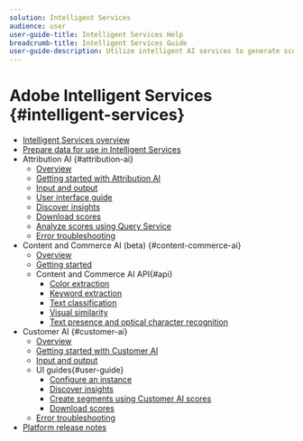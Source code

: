 ```yaml
---
solution: Intelligent Services
audience: user
user-guide-title: Intelligent Services Help
breadcrumb-title: Intelligent Services Guide
user-guide-description: Utilize intelligent AI services to generate scores, discover insights, and create segments from your marketing events data.
---
```


# Adobe Intelligent Services {#intelligent-services}

- [Intelligent Services overview](home.md)
- [Prepare data for use in Intelligent Services](data-preparation.md)
- Attribution AI {#attribution-ai}
  - [Overview](attribution-ai/overview.md)
  - [Getting started with Attribution AI](attribution-ai/getting-started.md)
  - [Input and output](attribution-ai/input-output.md)
  - [User interface guide](attribution-ai/user-guide.md)
  - [Discover insights](attribution-ai/discover-insights.md)
  - [Download scores](attribution-ai/download-scores.md)
  - [Analyze scores using Query Service](attribution-ai/aai-query-service.md)
  - [Error troubleshooting](attribution-ai/troubleshooting.md)
- Content and Commerce AI (beta) {#content-commerce-ai}
  - [Overview](content-commerce-ai/overview.md)
  - [Getting started](content-commerce-ai/getting-started.md)
  - Content and Commerce AI API{#api}
    - [Color extraction](content-commerce-ai/api/color-extraction.md)
    - [Keyword extraction](content-commerce-ai/api/keyword-extraction.md)
    - [Text classification](content-commerce-ai/api/text-classification.md)
    - [Visual similarity](content-commerce-ai/api/visual-similarity.md)
    - [Text presence and optical character recognition](content-commerce-ai/api/optical-character-recognition.md)
- Customer AI {#customer-ai}
  - [Overview](customer-ai/overview.md)
  - [Getting started with Customer AI](customer-ai/getting-started.md)
  - [Input and output](customer-ai/input-output.md)
  - UI guides{#user-guide}
    - [Configure an instance](customer-ai/user-guide/configure.md)
    - [Discover insights](customer-ai/user-guide/discover-insights.md)
    - [Create segments using Customer AI scores](customer-ai/user-guide/create-segment.md)
    - [Download scores](customer-ai/user-guide/download-scores.md)
  - [Error troubleshooting](customer-ai/troubleshooting.md) 
- [Platform release notes](https://www.adobe.com/go/platform-release-notes-en)

